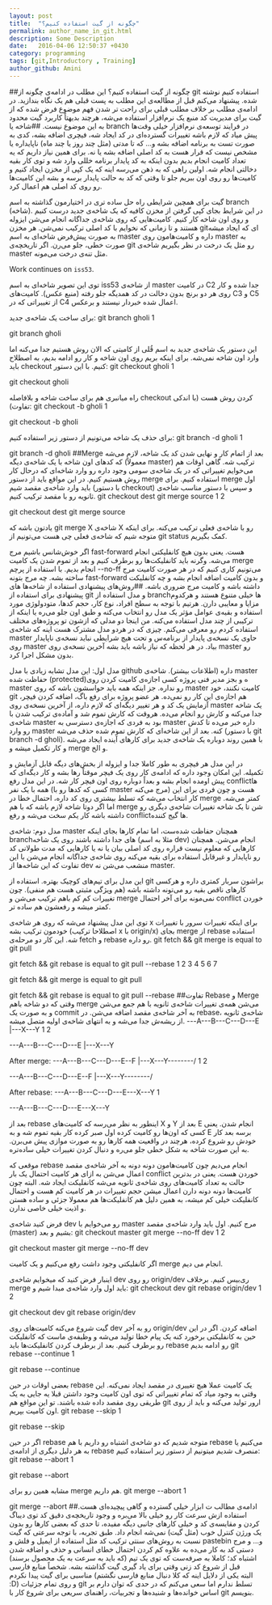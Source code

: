 ```yaml
---
layout: post
title:  "چگونه از گیت استفاده کنیم؟"
permalink: author_name_in_git.html
description: Some Description
date:   2016-04-06 12:50:37 +0430
category: programming
tags: [git,Introductory , Training]
author_github: Amini
---
```

##چگونه از گیت استفاده کنیم؟
این مطلب در ادامه‌ی چگونه از git استفاده کنیم نوشته شده. پیشنهاد می‌کنم قبل از مطالعه‌ی این مطلب به پست قبلی هم یک نگاه بندازید. در ادامه‌ی مطلب بر خلاف مطلب قبلی برای راحت تر شدن فهم موضوع فرض شده که از گیت برای مدیریت کد منبع یک نرم‌افزار استفاده می‌شه، هرچند بدیهتاً کاربرد گیت محدود به این موضوع نیست.
##شاخه یا branch
در فرایند توسعه‌ی نرم‌افزار خیلی وقت‌ها پیش میاد که لازم باشه تغییرات گسترده‌ای در کد ایجاد شه، فیچری اضافه بشه، کدی به صورت تست به برنامه اضافه بشه و… که تا مدتی (مثل چند روز یا چند ماه) ناپایداره یا مشخص نیست که قرار هست به کد اصلی اضافه بشه یا نه. برای همین نیاز داریم که یه تعداد کامیت انجام بدیم بدون اینکه به کد پایدار برنامه خللی وارد شه و توی کار بقیه دخالتی انجام شه. اولین راهی که به ذهن می‌رسه اینه که یک کپی از مخزن ایجاد کنیم و کامیت‌ها رو روی اون ببریم جلو تا وقتی که کد به حالت پایدار برسه و بشه این کامیت‌ها رو روی کد اصلی هم اعمال کرد.

گیت برای همچین شرایطی راه حل ساده تری در اختیارمون گذاشته به اسم branch (شاخه). در این شرایط بجای کپی گرفتن از مخزن کافیه که یک شاخه‌ی جدید درست کنیم و روی اون شاخه کار کنیم. کامیت‌هایی که روی شاخه‌ی جداگانه انجام می‌شن ایزوله هستند و تا زمانی که نخوایم با کد اصلی ترکیب نمی‌شن. هر مخزن gitای که ایجاد میشه به صورت پیش‌فرض شاخه‌ای به اسم master داره و کامیت‌هامون روی master به صورت خطی، جلو می‌رن. اگر تاریخچه‌ی git رو مثل یک درخت در نظر بگیریم شاخه‌ی master مثل تنه‌ی درخت می‌مونه.

Work continues on `iss53`.

توی این تصویر شاخه‌ای به اسم iss53 از شاخه‌ی master در کامیت C2 جدا شده و کار روی هر دو برنچ بدون دخالت در کد همدیگه جلو رفته (منبع عکس). کامیت‌های C3 و C5 از تغییراتی که در C4 اعمال شده خبردار نیستند و برعکس.

برای ساخت یک شاخه‌ی جدید:
git branch gholi
1
	
git branch gholi

این دستور یک شاخه‌ی جدید به اسم قُلی از کامیتی که الان روش هستیم جدا می‌کنه اما وارد اون شاخه نمی‌شه. برای اینکه بریم روی اون شاخه و کار رو ادامه بدیم، به اصطلاح باید checkout کنیم. با این دستور:
git checkout gholi
1
	
git checkout gholi

راه میانبری هم برای ساخت شاخه و بلافاصله checkout کردن روش هست (با اندکی تفاوت):
git checkout -b gholi
1
	
git checkout -b gholi

برای حذف یک شاخه می‌تونیم از دستور زیر استفاده کنیم:
git branch -d gholi 
1
	
git branch -d gholi 
##Merge
بعد از اتمام کار و نهایی شدن کد یک شاخه، لازم می‌شه که کدهای اون شاخه با یک شاخه‌ی دیگه (معمولاً master) ترکیب شه. گاهی اوقات هم می‌خوایم تغییراتی که در یک شاخه‌ی سومی وجود داره رو وارد شاخه‌ای که درحال کار روش هستیم کنیم. در این مواقع باید از دستور merge استفاده کنیم. برای merge اول باید وارد شاخه‌ی مقصد شیم (با دستور checkout) و سپس با دستور مناسب شاخه‌ی ثانویه رو با مقصد ترکیب کنیم.
git checkout dest
git merge source 
1
2
	
git checkout dest
git merge source 

یادتون باشه که git merge X شاخه‌ی X رو با شاخه‌ی فعلی ترکیب می‌کنه. برای اینکه متوجه شیم که شاخه‌ی فعلی چی هست می‌تونیم از git status کمک بگیریم.

اگر خوش‌شانس باشیم مرج fast-forward هست. یعنی بدون هیچ کانفلیکتی انجام می‌شه. وگرنه باید کانفلیکت‌ها رو برطرف کنیم و بعد از تموم شدن یک کامیت merge انجام بدیم. با استفاده از پرچم ‎--no-ff می‌تونیم کاری کنیم که در هر صورت کامیت مرج ساخته بشه. چه مرج بتونه fast-forward و بدون کامیت اضافه انجام بشه و چه کانفلیکت داشته باشه و کامیت مرج ضروری باشه.
##روش‌های پیشنهادی استفاده از شاخه‌ها
های پیشنهادی برای استفاده از git و مدل استفاده از branchها خیلی متنوع هستند و هرکدوم مزایا و معایبی دارن. هرتیم با توجه به سطح افراد، نوع کار، حجم کدها، متودولوژی مورد استفاده و بقیه‌ی عوامل مؤثر یک مدل رو انتخاب می‌کنه و طبق اون جلو می‌ره یا اینکه از ترکیبی از چند مدل استفاده می‌کنه. من اینجا دو مدلی که ازشون تو پروژه‌های مختلف استفاده کردم رو معرفی می‌کنم. چیزی که در هردو مدل مشترک هست اینه که شاخه‌ی master حاوی یک نسخه‌ی پایدار از برنامه‌س و تحت هیچ شرایطی نباید نسخه‌ی ناپایدار روی master بیاد. در هر لحظه که نیاز باشه باید بشه آخرین نسخه‌ی روی master رو بدون مشکل اجرا کرد.

مدل اول: این مدل تشابه زیادی با مدل github داره (اطلاعات بیشتر). شاخه‌ی master حفاظت شده (protected)ه و بجز مدیر فنی پروژه کسی اجازه‌ی کامیت کردن روی master رو نداره. جز اینکه همه باید حواسشون باشه که روی master کامیت نکنند، خود git هم اجازه‌ی این کار رو نمی‌ده. هر عضو پروژه برای رفع باگ، اضافه کردن فیچر، آزمایش یک کد و هر تغییر دیگه‌ای که لازم داره، از آخرین نسخه‌ی روی master یک شاخه جدا می‌کنه و کارش رو انجام می‌ده. هروقت که کارش تموم شد و آماده‌ی ترکیب شدن با شاخه‌ی master بود به فردی که اجازه‌ی دسترسی به master داره خبر می‌ده تا کدش رو وارد master کنه. بعد از این شاخه‌ای که کارش تموم شده حذف می‌شه (با دستور git branch -d gholi). با همین روند دوباره یک شاخه‌ی جدید برای کارهای آینده ایجاد می‌شه و کار تکمیل میشه و merge و الخ.

در این مدل هر فیچری به طور کاملا جدا و ایزوله از بخش‌های دیگه قابل آزمایش و تکمیله. این امکان وجود داره که ادامه‌ی کار روی یک فیچر موقتاً رها بشه و کار دیگه‌ای که پیش اومده انجام بشه و بعداً دوباره روی اون فیچر کار شه. در این مدل رفع conflictها همه با یک نفر (کسی که کدها رو با master مرج می‌کنه) هست و چون فردی برای این کار انتخاب می‌شه که تسلط بیشتری روی کد داره، احتمال خطا در merge کمتر می‌شه. اما اگر دوتا شاخه لازم باشه که با هم merge شن تا یک شاخه تغییرات شاخه‌ی دیگری رو داشته باشه کار یکم سخت می‌شه و رفع conflictها گیج کننده.

مدل دوم: شاخه‌ی master همچنان حفاظت شده‌ست، اما تمام کارها بجای اینکه branchهای جدا داشته باشند روی یک شاخه (مثلا به اسم dev) انجام می‌شن. همچنان کارهایی که معلوم نیست قراره روی کد اصلی بیان یا نه یا کارهایی که مدت طولانی کد رو ناپایدار و غیرقابل استفاده برای بقیه می‌کنه روی شاخه‌ی جداگانه انجام می‌شن با این تفاوت که این شاخه‌ها از dev منشعب می‌شن نه master.

این مدل برای تیم‌های کوچیک بهتره. استفاده از git براشون سربار کمتری داره و هرکسی کارهای ناقص بقیه رو می‌تونه داشته باشه (هم ویژگی مثبتی هست هم منفی). چون تغییرات کم کم باهم ترکیب می‌شن و merge نمی‌مونه برای آخر احتمال conflict خوردن کمتر میشه و رفعشون هم ساده تر.

توی این مدل پیشنهاد می‌شه که روی هر شاخه‌ی x برای اینکه تغییرات سرور با تغییرات خودمون ترکیب بشه (اصطلاحا ترکیب x با origin/x) بجای merge از rebase استفاده شه. این کار دو مرحله‌ی fetch و rebase رو داره.
git fetch &amp;&amp; git merge
is equal to
git pull

git fetch &amp;&amp; git rebase
is equal to
git pull --rebase 
1
2
3
4
5
6
7
	
git fetch &amp;&amp; git merge
is equal to
git pull
 
git fetch &amp;&amp; git rebase
is equal to
git pull --rebase 
##تفاوت Rebase و Merge
وقتی که دو شاخه با‌هم merge می‌شن همه‌ی تغییرات شاخه‌ی ثانویه با هم جمع می‌شن و به صورت یک commit به آخر شاخه‌ی مقصد اضافه می‌شن. در rebase، شاخه‌ی ثانویه از ریشه‌ش جدا می‌شه و به انتهای شاخه‌ی اولیه متصل میشه.
---A---B---C---D---E
   |---X---Y
1
2
	
---A---B---C---D---E
   |---X---Y

After merge:
---A---B---C---D---E--F
   |---X---Y--------/
1
2
	
---A---B---C---D---E--F
   |---X---Y--------/

After rebase:
---A---B---C---D---E---X---Y
1
	
---A---B---C---D---E---X---Y

بعد از rebase اینطور به نظر می‌رسه که کامیت‌های X و Y بعد از E انجام شدن. یعنی کسی که اون‌ها رو کامیت کرده اول صبر کرده کار بقیه تموم شه و به E برسه بعد کار خودش رو شروع کرده، هرچند در واقعیت همه کارها رو به صورت موازی پیش می‌برن. به این صورت شاخه به شکل خطی جلو می‌ره و دنبال کردن تغییرات خیلی ساده‌تره.

موقعی که rebase انجام می‌دیم چون کامیت‌هامون دونه دونه به آخر شاخه‌ی مقصد اعمال می‌شن به ازای هر کامیت احتمال یک بار conflict خوردن هست. یعنی در بدترین حالت به تعداد کامیت‌های روی شاخه‌ی ثانویه می‌شه کانفلیکت ایجاد شه. البته چون کامیت‌ها دونه دونه دارن اعمال میشن حجم تغییرات در هر کامیت کم هست و احتمال کانفلیکت خیلی کم میشه، به همین دلیل هم کانفلیکت‌ها هم معمولا جزئی و ساده هستن و اذیت خیلی خاصی ندارن.

فرض کنید شاخه‌ی dev رو می‌خوایم با master مرج کنیم. اول باید وارد شاخه‌ی مقصد (master) بشیم و بعد:
git checkout master
git merge --no-ff dev 
1
2
	
git checkout master
git merge --no-ff dev 

اگر کانفلیکتی وجود داشت رفع می‌کنیم و یک کامیت merge انجام می دیم.

اینبار فرض کنید که میخوایم شاخه‌ی dev رو روی origin/dev ری‌بیس کنیم. برخلاف merge باید اول وارد شاخه‌ی مبدا شیم و:
git checkout dev
git rebase origin/dev 
1
2
	
git checkout dev
git rebase origin/dev 

گیت شروع می‌کنه کامیت‌های روی dev رو به آخر origin/dev اضافه کردن. اگر در این حین به کانفلیکتی برخورد کنه یک پیام خطا تولید می‌شه و وظیفه‌ی ماست که کانفلیکت رو برطرف کنیم. بعد از برطرف کردن کانفلیکت‌ها باید rebase رو ادامه بدیم
git rebase --continue 
1
	
git rebase --continue 

بعضی اوقات در حین rebase یک کامیت عملا هیچ تغییری در مقصد ایجاد نمی‌کنه. این وقتی به وجود میاد که تمام تغییراتی که توی اون کامیت وجود داشتن قبلا یه جایی به یک طریقی روی مقصد داده شده باشند. تو این مواقع هم git ارور تولید می‌کنه و باید از روی اون کامیت بپریم.
git rebase --skip 
1
	
git rebase --skip 

اگر در حین rebase متوجه شدیم که دو شاخه‌ی اشتباه رو داریم با هم rebase می‌کنیم یا به هر دلیل دیگری از ادامه‌ی rebase منصرف شدیم میتونیم از دستور زیر استفاده کنیم:
git rebase --abort 
1
	
git rebase --abort 

مشابه همین رو برای merge هم داریم.
git merge --abort
1
	
git merge --abort
##ادامه‌ی مطالب
ت ابزار خیلی گسترده و گاهی پیچیده‌ای هست. استفاده ازش سرعت کار رو خیلی بالا می‌بره و وجود تاریخچه‌ی دقیق کد توی دیباگ کردن و مقایسه‌ی کد و خیلی کارهای جانبی دیگه مفیده، تا حدی که بعضی کارها رو بدون یک ورژن کنترل خوب (مثل گیت) نمی‌شه انجام داد. طبق تجربه، با توجه سرعتی که گیت نسبت به روش‌های سنتی ترکیب کد مثل استفاده از ایمیل و فلش و pastebin و… و مرج دستی کد به کار می‌ده به علاوه کم کردن احتمال خطای انسانی و حذف و اضافه شدن اشتباه کد؛ کاملا به صرفه‌ست که توی یک تیم (که باید به سرعت به یک محصول برسند) قبل از شروع کد زنی وقتی برای یاد گیری گیت گذاشته بشه. شخصاً منابع فارسی مناسبی برای گیت پیدا نکردم (البته یکی از دلایل اینه که کلا دنبال منابع فارسی نگشتم ‎:D) و روی تمام جزئیات git تسلط ندارم اما سعی می‌کنم که در حدی که توان دارم بر اساس خوانده‌ها و شنیده‌ها و تجربیات، راهنمای سریعی برای شروع کار با git بنویسم.



